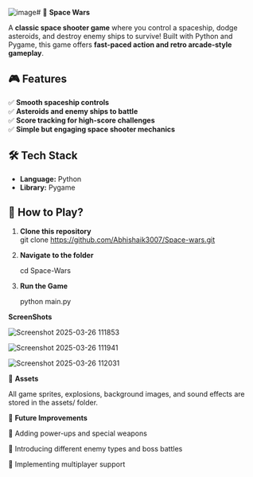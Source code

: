 ![image](https://github.com/user-attachments/assets/6038a2f5-51cb-47fa-869d-7243f0818ad1)# 🚀 **Space Wars**  

A **classic space shooter game** where you control a spaceship, dodge asteroids, and destroy enemy ships to survive! Built with Python and Pygame, this game offers **fast-paced action and retro arcade-style gameplay**.  

## 🎮 **Features**  
✅ **Smooth spaceship controls**  
✅ **Asteroids and enemy ships to battle**  
✅ **Score tracking for high-score challenges**  
✅ **Simple but engaging space shooter mechanics**  

## 🛠 **Tech Stack**  
- **Language:** Python  
- **Library:** Pygame  

## 🚀 **How to Play?**  
1. **Clone this repository**  
   git clone https://github.com/Abhishaik3007/Space-wars.git

2. **Navigate to the folder**
   
   cd Space-Wars

4. **Run the Game**
   
   python main.py

**ScreenShots**

![Screenshot 2025-03-26 111853](https://github.com/user-attachments/assets/e6e81dcb-7f95-428f-ab95-611c96e7d377)

![Screenshot 2025-03-26 111941](https://github.com/user-attachments/assets/41519bd8-0921-4005-adce-c5f69d3891a2)

![Screenshot 2025-03-26 112031](https://github.com/user-attachments/assets/cdd49385-b6ec-45af-922f-8f2a23e924e6)


🎨 **Assets**

All game sprites, explosions, background images, and sound effects are stored in the assets/ folder.

📌 **Future Improvements**

🔹 Adding power-ups and special weapons

🔹 Introducing different enemy types and boss battles

🔹 Implementing multiplayer support
